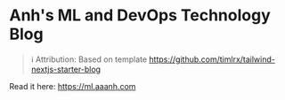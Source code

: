 # Anh's ML and DevOps Technology Blog

> ℹ️ Attribution: Based on template <https://github.com/timlrx/tailwind-nextjs-starter-blog>

Read it here: <https://ml.aaanh.com>
